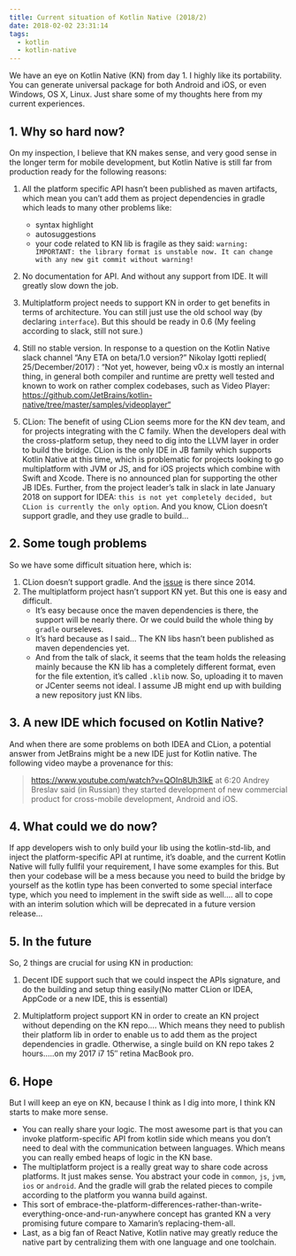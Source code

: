 ```yaml
---
title: Current situation of Kotlin Native (2018/2)
date: 2018-02-02 23:31:14
tags:
  - kotlin
  - kotlin-native
---
```


We have an eye on Kotlin Native (KN) from day 1. I highly like its portability. You can generate universal package for both Android and iOS, or even Windows, OS X, Linux. Just share some of my thoughts here from my current experiences.

<!--more-->

## 1. Why so hard now?

On my inspection, I believe that KN makes sense, and very good sense in the longer term for mobile development, but Kotlin Native is still far from production ready for the following reasons:

1. All the platform specific API hasn’t been published as maven artifacts, which mean you can’t add them as project dependencies in gradle which leads to many other problems like:
    - syntax highlight
    - autosuggestions
    - your code related to KN lib is fragile as they said:
`warning: IMPORTANT: the library format is unstable now. It can change with any new git commit without warning!`

2. No documentation for API. And without any support from IDE. It will greatly slow down the job.

3. Multiplatform project needs to support KN in order to get benefits in terms of architecture. You can still just use the old school way (by declaring `interface`). But this should be ready in 0.6 (My feeling according to slack, still not sure.)

3. Still no stable version. In response to a question on the Kotlin Native slack channel “Any ETA on beta/1.0 version?” Nikolay Igotti replied( 25/December/2017) : “Not yet, however, being v0.x is mostly an internal thing, in general both compiler and runtime are pretty well tested and known to work on rather complex codebases, such as Video Player: https://github.com/JetBrains/kotlin-native/tree/master/samples/videoplayer“

4. CLion: The benefit of using CLion seems more for the KN dev team, and for projects integrating with the C family.  When the developers deal with the cross-platform setup, they need to dig into the LLVM layer in order to build the bridge. CLion is the only IDE in JB family which supports Kotlin Native at this time, which is problematic for projects looking to go multiplatform with JVM or JS, and for iOS projects which combine with Swift and Xcode.  There is no announced plan for supporting the other JB IDEs. Further, from the project leader’s talk in slack in late January 2018 on support for IDEA: `this is not yet completely decided, but CLion is currently the only option`. And you know, CLion doesn’t support gradle, and they use gradle to build…

## 2. Some tough problems

So we have some difficult situation here, which is:
1. CLion doesn’t support gradle. And the [issue](https://youtrack.jetbrains.com/issue/CPP-1104) is there since 2014.
2. The multiplatform project hasn’t support KN yet. But this one is easy and difficult.
    - It’s easy because once the maven dependencies is there, the support will be nearly there. Or we could build the whole thing by `gradle` ourseleves.
    - It’s hard because as I said… The KN libs hasn’t been published as maven dependencies yet.
    - And from the talk of slack, it seems that the team holds the releasing mainly because the KN lib has a completely different format, even for the file extention, it’s called `.klib` now. So, uploading it to maven or JCenter seems not ideal. I assume JB might end up with building a new repository just KN libs.

## 3. A new IDE which focused on Kotlin Native?

And when there are some problems on both IDEA and CLion, a potential answer from JetBrains might be a new IDE just for Kotlin native. The following video maybe a provenance for this:

> https://www.youtube.com/watch?v=QOIn8Uh3lkE at 6:20 Andrey Breslav said (in Russian) they started development of new commercial product for cross-mobile development, Android and iOS.

## 4. What could we do now?
If app developers wish to only build your lib using the kotlin-std-lib, and inject the platform-specific API at runtime, it’s doable, and the current Kotlin Native will fully fullfil your requirement, I have some examples for this. But then your codebase will be a mess because you need to build the bridge by yourself as the kotlin type has been converted to some special interface type, which you need to implement in the swift side as well…. all to cope with an interim solution which will be deprecated in a future version release…

## 5. In the future

So, 2 things are crucial for using KN in production:

1. Decent IDE support such that we could inspect the APIs signature, and do the building and setup thing easily(No matter CLion or IDEA, AppCode or a new IDE, this is essential)

2. Multiplatform project support KN in order to create an KN project without depending on the KN repo…. Which means they need to publish their platform lib in order to enable us to add them as the project dependencies in gradle. Otherwise, a single build on KN repo takes 2 hours…..on my 2017 i7 15″ retina MacBook pro.

## 6. Hope

But I will keep an eye on KN, because I think as I dig into more, I think KN starts to make more sense.

- You can really share your logic. The most awesome part is that you can invoke platform-specific API from kotlin side which means you don’t need to deal with the communication between languages. Which means you can really embed heaps of logic in the KN base.
- The multiplatform project is a really great way to share code across platforms. It just makes sense. You abstract your code in `common`, `js`, `jvm`, `ios` or `android`. And the gradle will grab the related pieces to compile according to the platform you wanna build against.
- This sort of embrace-the-platform-differences-rather-than-write-everything-once-and-run-anywhere concept has granted KN a very promising future compare to Xamarin’s replacing-them-all.
- Last, as a big fan of React Native, Kotlin native may greatly reduce the native part by centralizing them with one language and one toolchain.